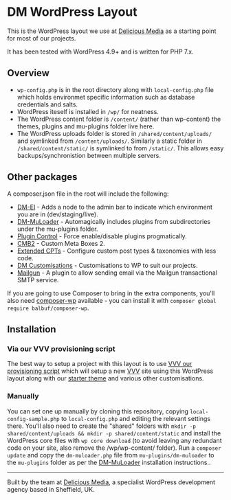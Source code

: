 # DM WordPress Layout

This is the WordPress layout we use at [Delicious Media](https://www.deliciousmedia.co.uk/) as a starting point for most of our projects.

It has been tested with WordPress 4.9+ and is written for PHP 7.x.

## Overview

- `wp-config.php` is in the root directory along with `local-config.php` file which holds environmet specific information such as database credentials and salts.
- WordPress iteself is installed in `/wp/` for neatness.
- The WordPress content folder is `/content/` (rather than wp-content) the themes, plugins and mu-plugins folder live here.
- The WordPress uploads folder is stored in `/shared/content/uploads/` and symlinked from `/content/uploads/`. Similarly a static folder in `/shared/content/static/` is symlinked to from `/static/`. This allows easy backups/synchronistion between multiple servers.

## Other packages

A composer.json file in the root will include the following:

- [DM-EI](https://github.com/DeliciousMedia/DM-EI) - Adds a node to the admin bar to indicate which environment you are in (dev/staging/live).
- [DM-MuLoader](https://github.com/DeliciousMedia/DM-MuLoader) - Automagically includes plugins from subdirectories under the mu-plugins folder.
- [Plugin Control](https://github.com/DeliciousMedia/Plugin-Control) - Force enable/disable plugins progmatically.
- [CMB2](https://github.com/CMB2/CMB2) - Custom Meta Boxes 2.
- [Extended CPTs](https://github.com/johnbillion/extended-cpts) - Configure custom post types & taxonomies with less code.
- [DM Customisations](https://github.com/DeliciousMedia/DM-Customisations) - Customisations to WP to suit our projects.
- [Mailgun](https://en-gb.wordpress.org/plugins/mailgun/) - A plugin to allow sending email via the Mailgun transactional SMTP service.

If you are going to use Composer to bring in the extra components, you'll also need [composer-wp](https://github.com/balbuf/composer-wp) available - you can install it with `composer global require balbuf/composer-wp`.

## Installation

### Via our VVV provisioning script

The best way to setup a project with this layout is to use [VVV our provisioning script](https://github.com/DeliciousMedia/DM-VVV2-Provision-Basic) which will setup a new [VVV](https://varyingvagrantvagrants.org/) site using this WordPress layout along with our [starter theme](https://github.com/DeliciousMedia/DM-Base-Theme) and various other customisations.

### Manually

You can set one up manually by cloning this repository, copying `local-config-sample.php` to `local-config.php` and editing the relevant settings there. You'll also need to create the "shared" folders with `mkdir -p shared/content/uploads && mkdir -p shared/content/static` and install the WordPress core files with `wp core download` (to avoid leaving any redundant code on your site, also remove the /wp/wp-content/ folder). Run a `composer update` and copy the `dm-muloader.php` file from `mu-plugins/dm-muloader` to the `mu-plugins` folder as per the [DM-MuLoader](https://github.com/DeliciousMedia/DM-MuLoader) installation instructions..

---
Built by the team at [Delicious Media](https://www.deliciousmedia.co.uk/), a specialist WordPress development agency based in Sheffield, UK.